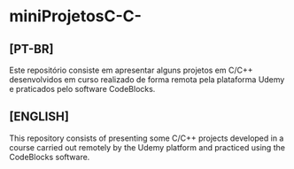 # miniProjetosC-C-
## [PT-BR]
Este repositório consiste em apresentar alguns projetos em C/C++ desenvolvidos em curso realizado de forma remota pela plataforma Udemy e praticados pelo software CodeBlocks.

## [ENGLISH]
This repository consists of presenting some C/C++ projects developed in a course carried out remotely by the Udemy platform and practiced using the CodeBlocks software.
